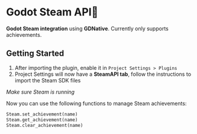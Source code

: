 # Godot Steam API💨
__Godot Steam integration__ using __GDNative__. Currently only supports achievements.

## Getting Started
1. After importing the plugin, enable it in `Project Settings > Plugins`
2. Project Settings will now have a __SteamAPI tab__, follow the instructions to import the Steam SDK files

*Make sure Steam is running*

Now you can use the following functions to manage Steam achievements:
``` python
Steam.set_achievement(name)
Steam.get_achievement(name)
Steam.clear_achievement(name)
```
